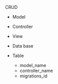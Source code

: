 



CRUD
- Model
- Controller
- View
- Data base

- Table
  - model_name
  - controller_name 
  - migrations_id

